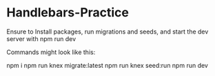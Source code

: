 # Handlebars-Practice

Ensure to Install packages, run migrations and seeds, and start the dev server with npm run dev

Commands might look like this:

npm i
npm run knex migrate:latest
npm run knex seed:run
npm run dev
